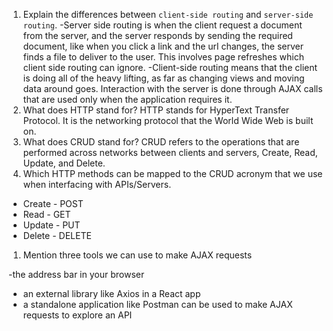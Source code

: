 1.  Explain the differences between `client-side routing` and `server-side routing`.
-Server side routing is when the client request a document from the server, and the server responds by sending the required document, like when you click a link and the url changes, the server finds a file to deliver to the user. This involves page refreshes which client side routing can ignore.
-Client-side routing means that the client is doing all of the heavy lifting, as far as changing views and moving data around goes. Interaction with the server is done through AJAX calls that are used only when the application requires it.
1.  What does HTTP stand for? HTTP stands for HyperText Transfer Protocol. It is the networking protocol that the World Wide Web is built on.
1.  What does CRUD stand for? CRUD refers to the operations that are performed across networks between clients and servers, Create, Read, Update, and Delete.
1.  Which HTTP methods can be mapped to the CRUD acronym that we use when interfacing with APIs/Servers.
- Create - POST
- Read - GET
- Update - PUT
- Delete - DELETE
1.  Mention three tools we can use to make AJAX requests
 
-the address bar in your browser
- an external library like Axios in a React app
- a standalone application like Postman can be used to make AJAX requests to
  explore an API